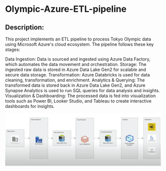 # Olympic-Azure-ETL-pipeline

## Description:
This project implements an ETL pipeline to process Tokyo Olympic data using Microsoft Azure's cloud ecosystem. The pipeline follows these key stages:

Data Ingestion: Data is sourced and ingested using Azure Data Factory, which automates the data movement and orchestration.
Storage: The ingested raw data is stored in Azure Data Lake Gen2 for scalable and secure data storage.
Transformation: Azure Databricks is used for data cleaning, transformation, and enrichment.
Analytics & Querying: The transformed data is stored back in Azure Data Lake Gen2, and Azure Synapse Analytics is used to run SQL queries for data analysis and insights.
Visualization & Dashboarding: The processed data is fed into visualization tools such as Power BI, Looker Studio, and Tableau to create interactive dashboards for insights.

![alt_text](https://github.com/sahilbishnoi26/Olympic-Azure-ETL-Pipeline/blob/main/img1.png)
